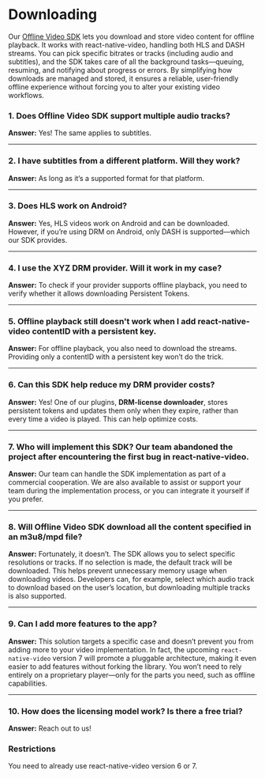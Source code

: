 # Downloading

Our [Offline Video SDK](https://www.thewidlarzgroup.com/offline-video-sdk/?utm_source=rnv&utm_medium=docs&utm_campaign=downloading&utm_id=offline-video-sdk-link) lets you download and store video content for offline playback. It works with react-native-video, handling both HLS and DASH streams. You can pick specific bitrates or tracks (including audio and subtitles), and the SDK takes care of all the background tasks—queuing, resuming, and notifying about progress or errors. By simplifying how downloads are managed and stored, it ensures a reliable, user-friendly offline experience without forcing you to alter your existing video workflows.

### 1. **Does Offline Video SDK support multiple audio tracks?**
**Answer:** Yes! The same applies to subtitles.

---

### 2. **I have subtitles from a different platform. Will they work?**
**Answer:** As long as it’s a supported format for that platform.

---

### 3. **Does HLS work on Android?**
**Answer:** Yes, HLS videos work on Android and can be downloaded. However, if you’re using DRM on Android, only DASH is supported—which our SDK provides.

---

### 4. **I use the XYZ DRM provider. Will it work in my case?**
**Answer:** To check if your provider supports offline playback, you need to verify whether it allows downloading Persistent Tokens.

---

### 5. **Offline playback still doesn't work when I add react-native-video contentID with a persistent key.**
**Answer:** For offline playback, you also need to download the streams. Providing only a contentID with a persistent key won’t do the trick.

---

### 6. **Can this SDK help reduce my DRM provider costs?**
**Answer:** Yes! One of our plugins, **DRM-license downloader**, stores persistent tokens and updates them only when they expire, rather than every time a video is played. This can help optimize costs.

---

### 7. **Who will implement this SDK? Our team abandoned the project after encountering the first bug in react-native-video.**
**Answer:** Our team can handle the SDK implementation as part of a commercial cooperation. We are also available to assist or support your team during the implementation process, or you can integrate it yourself if you prefer.

---

### 8. **Will Offline Video SDK download all the content specified in an m3u8/mpd file?**
**Answer:** Fortunately, it doesn’t. The SDK allows you to select specific resolutions or tracks. If no selection is made, the default track will be downloaded. This helps prevent unnecessary memory usage when downloading videos. Developers can, for example, select which audio track to download based on the user’s location, but downloading multiple tracks is also supported.

---

### 9. **Can I add more features to the app?**
**Answer:** This solution targets a specific case and doesn’t prevent you from adding more to your video implementation. In fact, the upcoming `react-native-video` version 7 will promote a pluggable architecture, making it even easier to add features without forking the library. You won’t need to rely entirely on a proprietary player—only for the parts you need, such as offline capabilities.

---

### 10. **How does the licensing model work? Is there a free trial?**
**Answer:** Reach out to us!



### Restrictions

You need to already use react-native-video version 6 or 7. 
